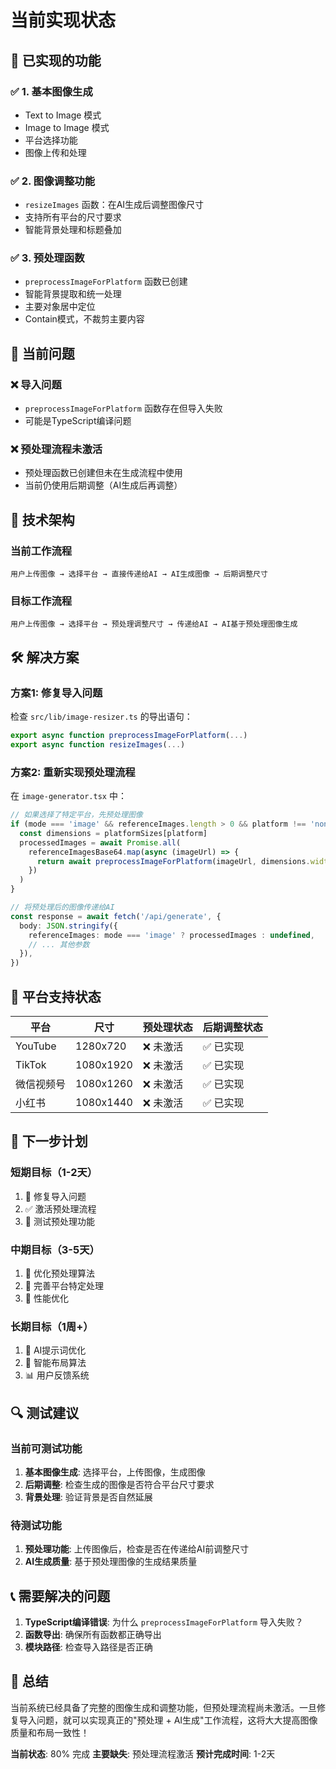 # 当前实现状态

## 🎯 **已实现的功能**

### ✅ **1. 基本图像生成**
- Text to Image 模式
- Image to Image 模式
- 平台选择功能
- 图像上传和处理

### ✅ **2. 图像调整功能**
- `resizeImages` 函数：在AI生成后调整图像尺寸
- 支持所有平台的尺寸要求
- 智能背景处理和标题叠加

### ✅ **3. 预处理函数**
- `preprocessImageForPlatform` 函数已创建
- 智能背景提取和统一处理
- 主要对象居中定位
- Contain模式，不裁剪主要内容

## 🚧 **当前问题**

### ❌ **导入问题**
- `preprocessImageForPlatform` 函数存在但导入失败
- 可能是TypeScript编译问题

### ❌ **预处理流程未激活**
- 预处理函数已创建但未在生成流程中使用
- 当前仍使用后期调整（AI生成后再调整）

## 🔧 **技术架构**

### **当前工作流程**
```
用户上传图像 → 选择平台 → 直接传递给AI → AI生成图像 → 后期调整尺寸
```

### **目标工作流程**
```
用户上传图像 → 选择平台 → 预处理调整尺寸 → 传递给AI → AI基于预处理图像生成
```

## 🛠️ **解决方案**

### **方案1: 修复导入问题**
检查 `src/lib/image-resizer.ts` 的导出语句：
```typescript
export async function preprocessImageForPlatform(...)
export async function resizeImages(...)
```

### **方案2: 重新实现预处理流程**
在 `image-generator.tsx` 中：
```typescript
// 如果选择了特定平台，先预处理图像
if (mode === 'image' && referenceImages.length > 0 && platform !== 'none') {
  const dimensions = platformSizes[platform]
  processedImages = await Promise.all(
    referenceImagesBase64.map(async (imageUrl) => {
      return await preprocessImageForPlatform(imageUrl, dimensions.width, dimensions.height, platform)
    })
  )
}

// 将预处理后的图像传递给AI
const response = await fetch('/api/generate', {
  body: JSON.stringify({
    referenceImages: mode === 'image' ? processedImages : undefined,
    // ... 其他参数
  }),
})
```

## 📱 **平台支持状态**

| 平台 | 尺寸 | 预处理状态 | 后期调整状态 |
|------|------|------------|--------------|
| YouTube | 1280x720 | ❌ 未激活 | ✅ 已实现 |
| TikTok | 1080x1920 | ❌ 未激活 | ✅ 已实现 |
| 微信视频号 | 1080x1260 | ❌ 未激活 | ✅ 已实现 |
| 小红书 | 1080x1440 | ❌ 未激活 | ✅ 已实现 |

## 🚀 **下一步计划**

### **短期目标（1-2天）**
1. 🔧 修复导入问题
2. ✅ 激活预处理流程
3. 🧪 测试预处理功能

### **中期目标（3-5天）**
1. 🎨 优化预处理算法
2. 📱 完善平台特定处理
3. 🚀 性能优化

### **长期目标（1周+）**
1. 🤖 AI提示词优化
2. 🎯 智能布局算法
3. 📊 用户反馈系统

## 🔍 **测试建议**

### **当前可测试功能**
1. **基本图像生成**: 选择平台，上传图像，生成图像
2. **后期调整**: 检查生成的图像是否符合平台尺寸要求
3. **背景处理**: 验证背景是否自然延展

### **待测试功能**
1. **预处理功能**: 上传图像后，检查是否在传递给AI前调整尺寸
2. **AI生成质量**: 基于预处理图像的生成结果质量

## 📞 **需要解决的问题**

1. **TypeScript编译错误**: 为什么 `preprocessImageForPlatform` 导入失败？
2. **函数导出**: 确保所有函数都正确导出
3. **模块路径**: 检查导入路径是否正确

## 🎉 **总结**

当前系统已经具备了完整的图像生成和调整功能，但预处理流程尚未激活。一旦修复导入问题，就可以实现真正的"预处理 + AI生成"工作流程，这将大大提高图像质量和布局一致性！

**当前状态**: 80% 完成
**主要缺失**: 预处理流程激活
**预计完成时间**: 1-2天
